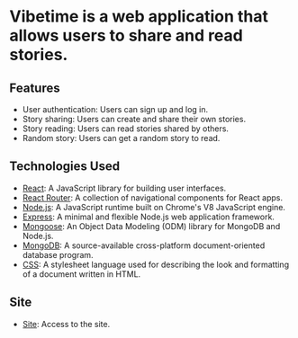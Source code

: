 
# Vibetime is a web application that allows users to share and read stories.

## Features

- User authentication: Users can sign up and log in.
- Story sharing: Users can create and share their own stories.
- Story reading: Users can read stories shared by others.
- Random story: Users can get a random story to read.

## Technologies Used

- [React](https://reactjs.org/): A JavaScript library for building user interfaces.
- [React Router](https://reactrouter.com/): A collection of navigational components for React apps.
- [Node.js](https://nodejs.org/): A JavaScript runtime built on Chrome's V8 JavaScript engine.
- [Express](https://expressjs.com/): A minimal and flexible Node.js web application framework.
- [Mongoose](https://mongoosejs.com/): An Object Data Modeling (ODM) library for MongoDB and Node.js.
- [MongoDB](https://www.mongodb.com/): A source-available cross-platform document-oriented database program.
- [CSS](https://developer.mozilla.org/en-US/docs/Web/CSS): A stylesheet language used for describing the look and formatting of a document written in HTML.

## Site

- [Site](https://vibestime.onrender.com): Access to  the site.